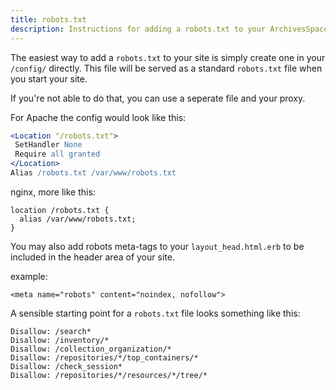```yaml
---
title: robots.txt
description: Instructions for adding a robots.txt to your ArchivesSpace site.
---
```


The easiest way to add a `robots.txt` to your site is simply create
one in your `/config/` directly. This file will be served as a standard
`robots.txt` file when you start your site.

If you're not able to do that, you can use a seperate file and your proxy.

For Apache the config would look like this:

```apache
<Location "/robots.txt">
 SetHandler None
 Require all granted
</Location>
Alias /robots.txt /var/www/robots.txt
```

nginx, more like this:

```nginx
location /robots.txt {
  alias /var/www/robots.txt;
}
```

You may also add robots meta-tags to your `layout_head.html.erb` to be included in the header area of your site.

example:

`<meta name="robots" content="noindex, nofollow">`

A sensible starting point for a `robots.txt` file looks something like this:

```
Disallow: /search*
Disallow: /inventory/*
Disallow: /collection_organization/*
Disallow: /repositories/*/top_containers/*
Disallow: /check_session*
Disallow: /repositories/*/resources/*/tree/*
```
